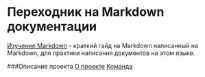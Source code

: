 # Переходник на Markdown документации

[Изучение Markdown](Markdown-Learning.md) - краткий гайд на Markdown написанный на Markdown, для практики написания документов на этом языке.

###Описание проекта
[О проекте](About.md)
[Команда](Team.md)
